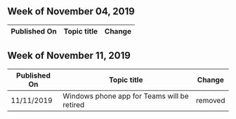 <!-- This file is generated automatically each week. Changes made to this file will be overwritten.-->




## Week of November 04, 2019


| Published On |Topic title | Change |
|------|------------|--------|


## Week of November 11, 2019


| Published On |Topic title | Change |
|------|------------|--------|
| 11/11/2019 | Windows phone app for Teams will be retired | removed |
